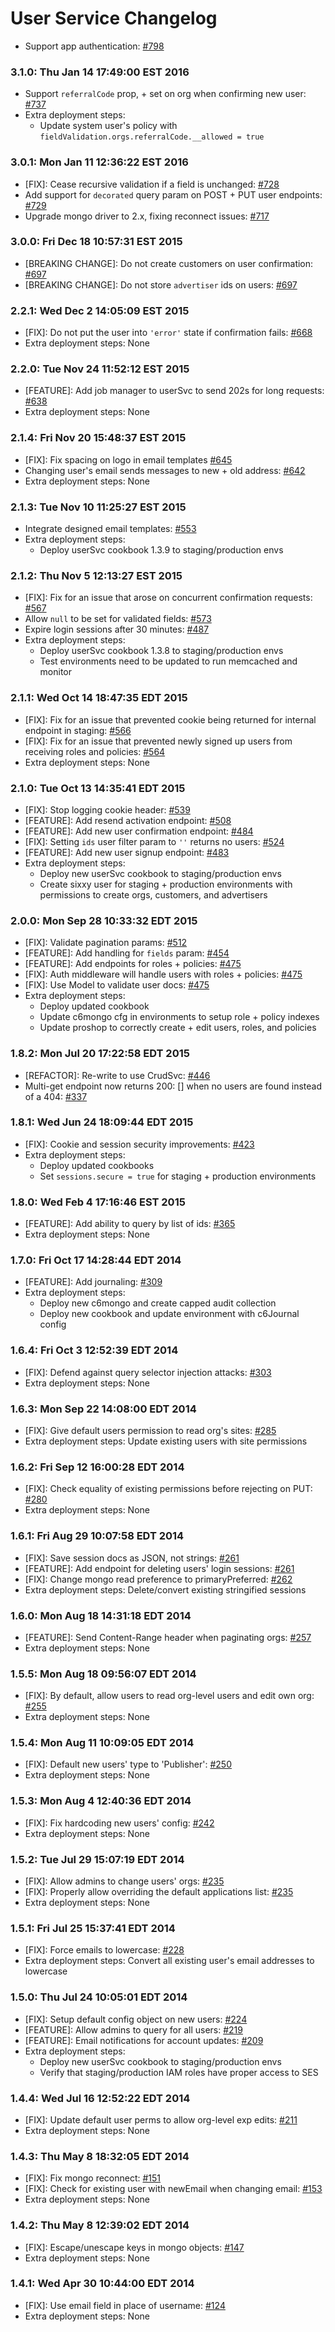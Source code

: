 # User Service Changelog

* Support app authentication: [#798](https://github.com/cinema6/cwrx/pull/798)

### 3.1.0: Thu Jan 14 17:49:00 EST 2016
* Support `referralCode` prop, + set on org when confirming new user: [#737](https://github.com/cinema6/cwrx/issues/737)
* Extra deployment steps:
    * Update system user's policy with `fieldValidation.orgs.referralCode.__allowed = true`

### 3.0.1: Mon Jan 11 12:36:22 EST 2016
* [FIX]: Cease recursive validation if a field is unchanged: [#728](https://github.com/cinema6/cwrx/pull/728)
* Add support for `decorated` query param on POST + PUT user endpoints: [#729](https://github.com/cinema6/cwrx/pull/729)
* Upgrade mongo driver to 2.x, fixing reconnect issues: [#717](https://github.com/cinema6/cwrx/pull/717)

### 3.0.0: Fri Dec 18 10:57:31 EST 2015
* [BREAKING CHANGE]: Do not create customers on user confirmation: [#697](https://github.com/cinema6/cwrx/pull/697)
* [BREAKING CHANGE]: Do not store `advertiser` ids on users: [#697](https://github.com/cinema6/cwrx/pull/697)

### 2.2.1: Wed Dec  2 14:05:09 EST 2015
* [FIX]: Do not put the user into `'error'` state if confirmation fails: [#668](https://github.com/cinema6/cwrx/issues/668)
* Extra deployment steps: None

### 2.2.0: Tue Nov 24 11:52:12 EST 2015
* [FEATURE]: Add job manager to userSvc to send 202s for long requests: [#638](https://github.com/cinema6/cwrx/issues/638)
* Extra deployment steps: None

### 2.1.4: Fri Nov 20 15:48:37 EST 2015
* [FIX]: Fix spacing on logo in email templates [#645](https://github.com/cinema6/cwrx/issues/645)
* Changing user's email sends messages to new + old address: [#642](https://github.com/cinema6/cwrx/issues/642)
* Extra deployment steps: None

### 2.1.3: Tue Nov 10 11:25:27 EST 2015
* Integrate designed email templates: [#553](https://github.com/cinema6/cwrx/issues/553)
* Extra deployment steps:
    * Deploy userSvc cookbook 1.3.9 to staging/production envs

### 2.1.2: Thu Nov  5 12:13:27 EST 2015
* [FIX]: Fix for an issue that arose on concurrent confirmation requests: [#567](https://github.com/cinema6/cwrx/issues/567)
* Allow `null` to be set for validated fields: [#573](https://github.com/cinema6/cwrx/pull/573)
* Expire login sessions after 30 minutes: [#487](https://github.com/cinema6/cwrx/issues/487)
* Extra deployment steps:
    * Deploy userSvc cookbook 1.3.8 to staging/production envs
    * Test environments need to be updated to run memcached and monitor

### 2.1.1: Wed Oct 14 18:47:35 EDT 2015
* [FIX]: Fix for an issue that prevented cookie being returned for internal endpoint in staging: [#566](https://github.com/cinema6/cwrx/pull/566)
* [FIX]: Fix for an issue that prevented newly signed up users from receiving roles and policies: [#564](https://github.com/cinema6/cwrx/pull/564)
* Extra deployment steps: None

### 2.1.0: Tue Oct 13 14:35:41 EDT 2015
* [FIX]: Stop logging cookie header: [#539](https://github.com/cinema6/cwrx/issues/539)
* [FEATURE]: Add resend activation endpoint: [#508](https://github.com/cinema6/cwrx/issues/508)
* [FEATURE]: Add new user confirmation endpoint: [#484](https://github.com/cinema6/cwrx/issues/484)
* [FIX]: Setting `ids` user filter param to `''` returns no users: [#524](https://github.com/cinema6/cwrx/issues/524)
* [FEATURE]: Add new user signup endpoint: [#483](https://github.com/cinema6/cwrx/issues/483)
* Extra deployment steps:
    * Deploy new userSvc cookbook to staging/production envs
    * Create sixxy user for staging + production environments with permissions to create orgs, customers, and advertisers

### 2.0.0: Mon Sep 28 10:33:32 EDT 2015
* [FIX]: Validate pagination params: [#512](https://github.com/cinema6/cwrx/issues/512)
* [FEATURE]: Add handling for `fields` param: [#454](https://github.com/cinema6/cwrx/issues/454)
* [FEATURE]: Add endpoints for roles + policies: [#475](https://github.com/cinema6/cwrx/pull/475)
* [FIX]: Auth middleware will handle users with roles + policies: [#475](https://github.com/cinema6/cwrx/pull/475)
* [FIX]: Use Model to validate user docs: [#475](https://github.com/cinema6/cwrx/pull/475)
* Extra deployment steps:
    * Deploy updated cookbook
    * Update c6mongo cfg in environments to setup role + policy indexes
    * Update proshop to correctly create + edit users, roles, and policies

###  1.8.2: Mon Jul 20 17:22:58 EDT 2015
* [REFACTOR]: Re-write to use CrudSvc: [#446](https://github.com/cinema6/cwrx/issues/446)
* Multi-get endpoint now returns 200: [] when no users are found instead of a 404: [#337](https://github.com/cinema6/cwrx/issues/337)

### 1.8.1: Wed Jun 24 18:09:44 EDT 2015
* [FIX]: Cookie and session security improvements: [#423](https://github.com/cinema6/cwrx/pull/423)
* Extra deployment steps:
    * Deploy updated cookbooks
    * Set `sessions.secure = true` for staging + production environments

### 1.8.0: Wed Feb  4 17:16:46 EST 2015
* [FEATURE]: Add ability to query by list of ids: [#365](https://github.com/cinema6/cwrx/pull/365)
* Extra deployment steps: None

### 1.7.0: Fri Oct 17 14:28:44 EDT 2014
* [FEATURE]: Add journaling: [#309](https://github.com/cinema6/cwrx/pull/309)
* Extra deployment steps:
    * Deploy new c6mongo and create capped audit collection
    * Deploy new cookbook and update environment with c6Journal config

### 1.6.4: Fri Oct  3 12:52:39 EDT 2014
* [FIX]: Defend against query selector injection attacks: [#303](https://github.com/cinema6/cwrx/pull/303)
* Extra deployment steps: None

### 1.6.3: Mon Sep 22 14:08:00 EDT 2014
* [FIX]: Give default users permission to read org's sites: [#285](https://github.com/cinema6/cwrx/pull/285)
* Extra deployment steps: Update existing users with site permissions

### 1.6.2: Fri Sep 12 16:00:28 EDT 2014
* [FIX]: Check equality of existing permissions before rejecting on PUT: [#280](https://github.com/cinema6/cwrx/pull/280)
* Extra deployment steps: None

### 1.6.1: Fri Aug 29 10:07:58 EDT 2014
* [FIX]: Save session docs as JSON, not strings: [#261](https://github.com/cinema6/cwrx/pull/261)
* [FEATURE]: Add endpoint for deleting users' login sessions: [#261](https://github.com/cinema6/cwrx/pull/261)
* [FIX]: Change mongo read preference to primaryPreferred: [#262](https://github.com/cinema6/cwrx/pull/262)
* Extra deployment steps: Delete/convert existing stringified sessions

### 1.6.0: Mon Aug 18 14:31:18 EDT 2014
* [FEATURE]: Send Content-Range header when paginating orgs: [#257](https://github.com/cinema6/cwrx/pull/258)
* Extra deployment steps: None

### 1.5.5: Mon Aug 18 09:56:07 EDT 2014
* [FIX]: By default, allow users to read org-level users and edit own org: [#255](https://github.com/cinema6/cwrx/pull/255)
* Extra deployment steps: None

### 1.5.4: Mon Aug 11 10:09:05 EDT 2014
* [FIX]: Default new users' type to 'Publisher': [#250](https://github.com/cinema6/cwrx/pull/250)
* Extra deployment steps: None

### 1.5.3: Mon Aug  4 12:40:36 EDT 2014
* [FIX]: Fix hardcoding new users' config: [#242](https://github.com/cinema6/cwrx/pull/242)
* Extra deployment steps: None

### 1.5.2: Tue Jul 29 15:07:19 EDT 2014
* [FIX]: Allow admins to change users' orgs: [#235](https://github.com/cinema6/cwrx/pull/235)
* [FIX]: Properly allow overriding the default applications list: [#235](https://github.com/cinema6/cwrx/pull/235)
* Extra deployment steps: None

### 1.5.1: Fri Jul 25 15:37:41 EDT 2014
* [FIX]: Force emails to lowercase: [#228](https://github.com/cinema6/cwrx/pull/228)
* Extra deployment steps: Convert all existing user's email addresses to lowercase

### 1.5.0: Thu Jul 24 10:05:01 EDT 2014
* [FIX]: Setup default config object on new users: [#224](https://github.com/cinema6/cwrx/pull/224)
* [FEATURE]: Allow admins to query for all users: [#219](https://github.com/cinema6/cwrx/pull/219)
* [FEATURE]: Email notifications for account updates: [#209](https://github.com/cinema6/cwrx/pull/209)
* Extra deployment steps:
    * Deploy new userSvc cookbook to staging/production envs
    * Verify that staging/production IAM roles have proper access to SES

### 1.4.4: Wed Jul 16 12:52:22 EDT 2014
* [FIX]: Update default user perms to allow org-level exp edits: [#211](https://github.com/cinema6/cwrx/pull/211)
* Extra deployment steps: None

### 1.4.3: Thu May  8 18:32:05 EDT 2014
* [FIX]: Fix mongo reconnect: [#151](https://github.com/cinema6/cwrx/pull/151)
* [FIX]: Check for existing user with newEmail when changing email: [#153](https://github.com/cinema6/cwrx/pull/153)
* Extra deployment steps: None

### 1.4.2: Thu May  8 12:39:02 EDT 2014
* [FIX]: Escape/unescape keys in mongo objects: [#147](https://github.com/cinema6/cwrx/pull/147)
* Extra deployment steps: None

### 1.4.1: Wed Apr 30 10:44:00 EDT 2014
* [FIX]: Use email field in place of username: [#124](https://github.com/cinema6/cwrx/pull/124)
* Extra deployment steps: None
